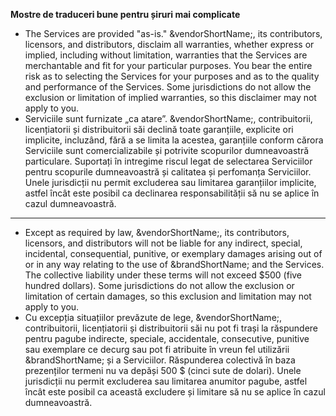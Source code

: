 **Mostre de traduceri bune pentru șiruri mai complicate**

* The Services are provided "as-is." &vendorShortName;, its contributors, licensors, and distributors, disclaim all warranties, whether express or implied, including without limitation, warranties that the Services are merchantable and fit for your particular purposes. You bear the entire risk as to selecting the Services for your purposes and as to the quality and performance of the Services. Some jurisdictions do not allow the exclusion or limitation of implied warranties, so this disclaimer may not apply to you.
* Serviciile sunt furnizate „ca atare”. &vendorShortName;, contribuitorii, licențiatorii și distribuitorii săi declină toate garanțiile, explicite ori implicite, incluzând, fără a se limita la acestea, garanțiile conform cărora Serviciile sunt comercializabile și potrivite scopurilor dumneavoastră particulare.  Suportați în intregime riscul legat de selectarea Serviciilor pentru scopurile dumneavoastră și calitatea și perfomanța Serviciilor.  Unele jurisdicții nu permit excluderea sau limitarea garanțiilor implicite, astfel încât este posibil ca declinarea responsabilității să nu se aplice în cazul dumneavoastră.

---

* Except as required by law, &vendorShortName;, its contributors, licensors, and distributors will not be liable for any indirect, special, incidental, consequential, punitive, or exemplary damages arising out of or in any way relating to the use of &brandShortName; and the Services. The collective liability under these terms will not exceed $500 (five hundred dollars). Some jurisdictions do not allow the exclusion or limitation of certain damages, so this exclusion and limitation may not apply to you.
* Cu excepția situațiilor prevăzute de lege, &vendorShortName;, contribuitorii, licențiatorii și distribuitorii săi nu pot fi trași la răspundere pentru pagube indirecte, speciale, accidentale, consecutive, punitive sau exemplare ce decurg sau pot fi atribuite în vreun fel utilizării &brandShortName; și a Serviciilor. Răspunderea colectivă în baza prezenților termeni nu va depăși 500 $ (cinci sute de dolari). Unele jurisdicții nu permit excluderea sau limitarea anumitor pagube, astfel încât este posibil ca această excludere și limitare să nu se aplice în cazul dumneavoastră.

